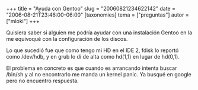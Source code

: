 +++
title = "Ayuda con Gentoo"
slug = "20060821234622142"
date = "2006-08-21T23:46:00-06:00"
[taxonomies]
tema = ["preguntas"]
autor = ["mloki"]
+++

Quisiera saber si alguien me podría ayudar con una instalación Gentoo en
la me equivoqué con la configuración de los discos.

Lo que sucedió fue que como tengo mi HD en el IDE 2, fdisk lo reportó
como /dev/hdb, y en grub lo di de alta como hd(1,1) en lugar de hd(0,1).

El problema en concreto es que cuando es arrancando intenta buscar
/bin/sh y al no encontrarlo me manda un kernel panic. Ya busqué en
google pero no encuentro respuesta.

